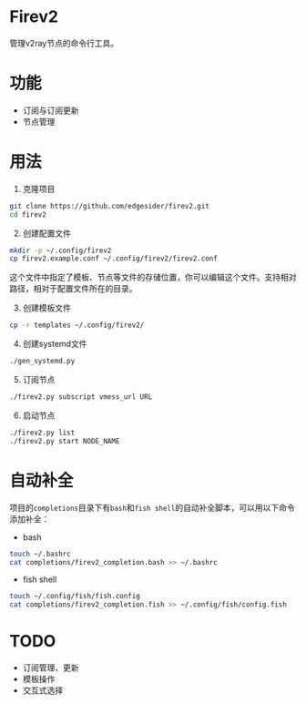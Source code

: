 # Firev2

管理v2ray节点的命令行工具。

# 功能

- 订阅与订阅更新
- 节点管理

# 用法

1. 克隆项目

```bash
git clone https://github.com/edgesider/firev2.git
cd firev2
```

2. 创建配置文件

```bash
mkdir -p ~/.config/firev2
cp firev2.example.conf ~/.config/firev2/firev2.conf
```

这个文件中指定了模板、节点等文件的存储位置，你可以编辑这个文件。支持相对路径，相对于配置文件所在的目录。

3. 创建模板文件

```bash
cp -r templates ~/.config/firev2/
```

4. 创建systemd文件

```bash
./gen_systemd.py
```

5. 订阅节点

```bash
./firev2.py subscript vmess_url URL
```

6. 启动节点

```bash
./firev2.py list
./firev2.py start NODE_NAME
```

# 自动补全

项目的`completions`目录下有`bash`和`fish shell`的自动补全脚本，可以用以下命令添加补全：

- bash

```bash
touch ~/.bashrc
cat completions/firev2_completion.bash >> ~/.bashrc
```

- fish shell

```bash
touch ~/.config/fish/fish.config
cat completions/firev2_completion.fish >> ~/.config/fish/config.fish
```

# TODO

- 订阅管理、更新
- 模板操作
- 交互式选择
